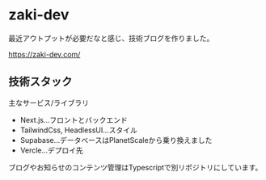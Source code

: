 # zaki-dev

最近アウトプットが必要だなと感じ、技術ブログを作りました。

https://zaki-dev.com/

## 技術スタック

主なサービス/ライブラリ

- Next.js...フロントとバックエンド
- TailwindCss, HeadlessUI...スタイル
- Supabase...データベースはPlanetScaleから乗り換えました
- Vercle...デプロイ先

ブログやお知らせのコンテンツ管理はTypescriptで別リポジトリにしています。
